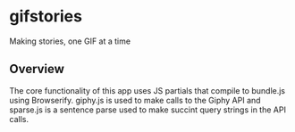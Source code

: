 # gifstories
Making stories, one GIF at a time

## Overview

The core functionality of this app uses JS partials that compile to bundle.js using Browserify. giphy.js is used to make calls to the Giphy API and sparse.js is a sentence parse used to make succint query strings in the API calls.
